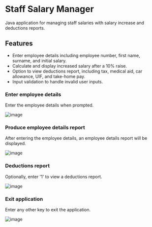 # Staff Salary Manager
Java application for managing staff salaries with salary increase and deductions reports.

## Features
- Enter employee details including employee number, first name, surname, and initial salary.
- Calculate and display increased salary after a 10% raise.
- Option to view deductions report, including tax, medical aid, car allowance, UIF, and take-home pay.
- Input validation to handle invalid user inputs.

### Enter employee details
Enter the employee details when prompted.

![image](https://github.com/basgbasg/test/assets/133644970/f8cf8026-6713-4e17-99dd-3fd75a626d6c)

### Produce employee details report
After entering the employee details, an employee details report will be displayed.

![image](https://github.com/basgbasg/test/assets/133644970/af5ea250-6a51-4308-a7fb-1a5943c70f44)

### Deductions report
Optionally, enter '1' to view a deductions report.

![image](https://github.com/basgbasg/test/assets/133644970/eb8d883e-8c7e-41b4-8f9b-6095ab0142c4)

### Exit application
Enter any other key to exit the application.

![image](https://github.com/basgbasg/test/assets/133644970/de5d06b2-4b62-4799-aa84-d3c44b993fe7)
